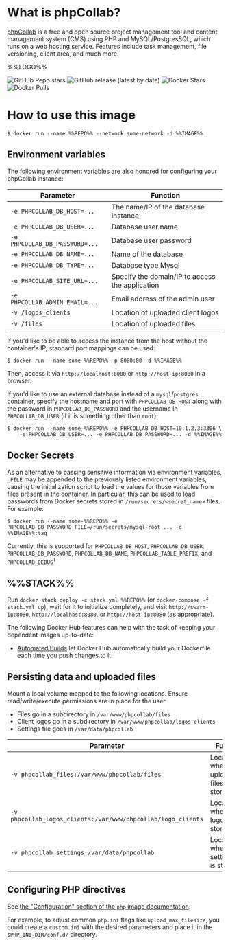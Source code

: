 # What is phpCollab?

[phpCollab](https://phpcollab.com?utm_source=docker_hub&utm_medium=cpc&utm_campaign=docker_image) is a free and open source project management tool and content management system (CMS) using PHP and MySQL/PostgresSQL, which runs on a web hosting service. Features include task management, file versioning, client area, and much more.

%%LOGO%%

![GitHub Repo stars](https://img.shields.io/github/stars/phpcollab/phpcollab?color=2d609f&logo=github&style=for-the-badge&labelColor=6d6e71) ![GitHub release (latest by date)](https://img.shields.io/github/v/release/phpcollab/phpcollab?color=2d609f&logo=github&style=for-the-badge&labelColor=6d6e71) ![Docker Stars](https://img.shields.io/docker/stars/phpcollab/phpcollab?color=2d609f&logo=docker&logoColor=ffffff&style=for-the-badge&labelColor=6d6e71) ![Docker Pulls](https://img.shields.io/docker/pulls/phpcollab/phpcollab?color=2d609f&logo=docker&logoColor=ffffff&style=for-the-badge&labelColor=6d6e71)

# How to use this image

```console
$ docker run --name %%REPO%% --network some-network -d %%IMAGE%%
```

## Environment variables

The following environment variables are also honored for configuring your phpCollab instance:

| Parameter                      | Function                                        |
|--------------------------------|-------------------------------------------------|
| `-e PHPCOLLAB_DB_HOST=...`     | The name/IP of the database instance            |
| `-e PHPCOLLAB_DB_USER=...`     | Database user name                              |
| `-e PHPCOLLAB_DB_PASSWORD=...` | Database user password                          |
| `-e PHPCOLLAB_DB_NAME=...`     | Name of the database                            |
| `-e PHPCOLLAB_DB_TYPE=...`     | Database type Mysql                             |
| `-e PHPCOLLAB_SITE_URL=...`    | Specify the domain/IP to access the application |
| `-e PHPCOLLAB_ADMIN_EMAIL=...` | Email address of the admin user                 |
| `-v /logos_clients`            | Location of uploaded client logos               |
| `-v /files`                    | Location of uploaded files                      |

If you'd like to be able to access the instance from the host without the container's IP, standard port mappings can be used:

```console
$ docker run --name some-%%REPO%% -p 8080:80 -d %%IMAGE%%
```

Then, access it via `http://localhost:8080` or `http://host-ip:8080` in a browser.

If you'd like to use an external database instead of a `mysql`/`postgres` container, specify the hostname and port with `PHPCOLLAB_DB_HOST` along with the password in `PHPCOLLAB_DB_PASSWORD` and the username in `PHPCOLLAB_DB_USER` (if it is something other than `root`):

```console
$ docker run --name some-%%REPO%% -e PHPCOLLAB_DB_HOST=10.1.2.3:3306 \
    -e PHPCOLLAB_DB_USER=... -e PHPCOLLAB_DB_PASSWORD=... -d %%IMAGE%%
```

## Docker Secrets

As an alternative to passing sensitive information via environment variables, `_FILE` may be appended to the previously listed environment variables, causing the initialization script to load the values for those variables from files present in the container. In particular, this can be used to load passwords from Docker secrets stored in `/run/secrets/<secret_name>` files. For example:

```console
$ docker run --name some-%%REPO%% -e PHPCOLLAB_DB_PASSWORD_FILE=/run/secrets/mysql-root ... -d %%IMAGE%%:tag
```

Currently, this is supported for `PHPCOLLAB_DB_HOST`, `PHPCOLLAB_DB_USER`, `PHPCOLLAB_DB_PASSWORD`, `PHPCOLLAB_DB_NAME`, `PHPCOLLAB_TABLE_PREFIX`, and `PHPCOLLAB_DEBUG`<sup>1</sup>

## %%STACK%%

Run `docker stack deploy -c stack.yml %%REPO%%` (or `docker-compose -f stack.yml up`), wait for it to initialize completely, and visit `http://swarm-ip:8080`, `http://localhost:8080`, or `http://host-ip:8080` (as appropriate).

The following Docker Hub features can help with the task of keeping your dependent images up-to-date:

-	[Automated Builds](https://docs.docker.com/docker-hub/builds/) let Docker Hub automatically build your Dockerfile each time you push changes to it.

## Persisting data and uploaded files

Mount a local volume mapped to the following locations. Ensure read/write/execute permissions are in place for the user.

-	Files go in a subdirectory in `/var/www/phpcollab/files`
-	Client logos go in a subdirectory in `/var/www/phpcollab/logos_clients`
-	Settings file goes in `/var/data/phpcollab`

| Parameter                                                    | Function                                 |
|--------------------------------------------------------------|------------------------------------------|
| `-v phpcollab_files:/var/www/phpcollab/files`                | Location where uploaded files are stored |
| `-v phpcollab_logos_clients:/var/www/phpcollab/logo_clients` | Location where client logos are stored   |
| `-v phpcollab_settings:/var/data/phpcollab`                  | Location where settings.php is stored    |

## Configuring PHP directives

See [the "Configuration" section of the `php` image documentation](https://hub.docker.com/_/php/).

For example, to adjust common `php.ini` flags like `upload_max_filesize`, you could create a `custom.ini` with the desired parameters and place it in the `$PHP_INI_DIR/conf.d/` directory.
